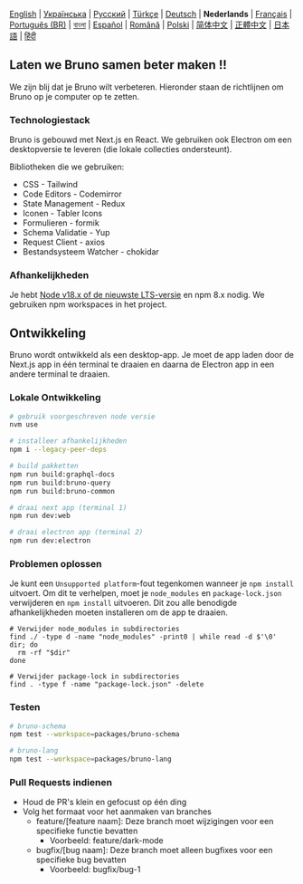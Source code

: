 [English](../../contributing.md) | [Українська](docs/contributing/contributing_ua.md) | [Русский](docs/contributing/contributing_ru.md) | [Türkçe](docs/contributing/contributing_tr.md) | [Deutsch](docs/contributing/contributing_de.md) | **Nederlands** | [Français](docs/contributing/contributing_fr.md) | [Português (BR)](docs/contributing/contributing_pt_br.md) | [বাংলা](docs/contributing/contributing_bn.md) | [Español](docs/contributing/contributing_es.md) | [Română](docs/contributing/contributing_ro.md) | [Polski](docs/contributing/contributing_pl.md)
| [简体中文](docs/contributing/contributing_cn.md) | [正體中文](docs/contributing/contributing_zhtw.md) | [日本語](docs/contributing/contributing_ja.md) | [हिंदी](docs/contributing/contributing_hi.md)

## Laten we Bruno samen beter maken !!

We zijn blij dat je Bruno wilt verbeteren. Hieronder staan de richtlijnen om Bruno op je computer op te zetten.

### Technologiestack

Bruno is gebouwd met Next.js en React. We gebruiken ook Electron om een desktopversie te leveren (die lokale collecties ondersteunt).

Bibliotheken die we gebruiken:

- CSS - Tailwind
- Code Editors - Codemirror
- State Management - Redux
- Iconen - Tabler Icons
- Formulieren - formik
- Schema Validatie - Yup
- Request Client - axios
- Bestandsysteem Watcher - chokidar

### Afhankelijkheden

Je hebt [Node v18.x of de nieuwste LTS-versie](https://nodejs.org/en/) en npm 8.x nodig. We gebruiken npm workspaces in het project.

## Ontwikkeling

Bruno wordt ontwikkeld als een desktop-app. Je moet de app laden door de Next.js app in één terminal te draaien en daarna de Electron app in een andere terminal te draaien.

### Lokale Ontwikkeling

```bash
# gebruik voorgeschreven node versie
nvm use

# installeer afhankelijkheden
npm i --legacy-peer-deps

# build pakketten
npm run build:graphql-docs
npm run build:bruno-query
npm run build:bruno-common

# draai next app (terminal 1)
npm run dev:web

# draai electron app (terminal 2)
npm run dev:electron
```

### Problemen oplossen

Je kunt een `Unsupported platform`-fout tegenkomen wanneer je `npm install` uitvoert. Om dit te verhelpen, moet je `node_modules` en `package-lock.json` verwijderen en `npm install` uitvoeren. Dit zou alle benodigde afhankelijkheden moeten installeren om de app te draaien.

```shell
# Verwijder node_modules in subdirectories
find ./ -type d -name "node_modules" -print0 | while read -d $'\0' dir; do
  rm -rf "$dir"
done

# Verwijder package-lock in subdirectories
find . -type f -name "package-lock.json" -delete
```

### Testen

```bash
# bruno-schema
npm test --workspace=packages/bruno-schema

# bruno-lang
npm test --workspace=packages/bruno-lang
```

### Pull Requests indienen

- Houd de PR's klein en gefocust op één ding
- Volg het formaat voor het aanmaken van branches
  - feature/[feature naam]: Deze branch moet wijzigingen voor een specifieke functie bevatten
    - Voorbeeld: feature/dark-mode
  - bugfix/[bug naam]: Deze branch moet alleen bugfixes voor een specifieke bug bevatten
    - Voorbeeld: bugfix/bug-1
